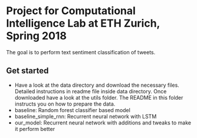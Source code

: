 # Project for Computational Intelligence Lab at ETH Zurich, Spring 2018
The goal is to perform text sentiment classification of tweets.

## Get started
- Have a look at the data directory and download the necessary files. Detailed instructions in readme file inside data directory. Once downloaded have a look at the utils folder. The README in this folder instructs you on how to prepare the data.
- baseline: Random forest classifier based model
- baseline_simple_rnn: Recurrent neural network with LSTM
- our_model: Recurrent neural network with additions and tweaks to make it perform better
